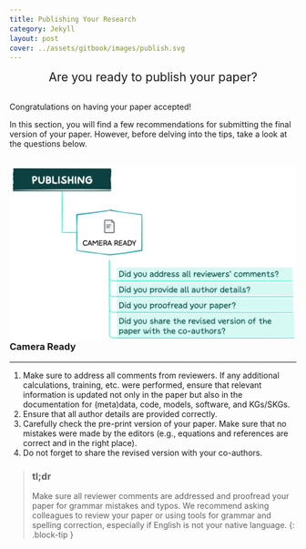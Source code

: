 ```yaml
---
title: Publishing Your Research
category: Jekyll
layout: post
cover: ../assets/gitbook/images/publish.svg
---
```


<center>
  <span style="font-size: 1.5em;">
  Are you ready to publish your paper?
</span>
</center>
<br>

Congratulations on having your paper accepted! 

In this section, you will find a few recommendations for submitting the final version of your paper. However, before delving into the tips, take a look at the questions below.

<br>
<img src="../assets/gitbook/images/publishing_fig.png"
     alt=""
     style="float: left; margin-right: 10px;" />
<br>

### Camera Ready
--------------------------------------------------------------------------------------------

1. Make sure to address all comments from reviewers. If any additional calculations, training, etc. were performed, ensure that relevant information is updated not only in the paper but also in the documentation for (meta)data, code, models, software, and KGs/SKGs.
2. Ensure that all author details are provided correctly.
3. Carefully check the pre-print version of your paper. Make sure that no mistakes were made by the editors (e.g., equations and references are correct and in the right place).
4. Do not forget to share the revised version with your co-authors.

>### tl;dr
>Make sure all reviewer comments are addressed and proofread your paper for grammar mistakes and typos. We recommend asking colleagues to review your paper or using tools for grammar and spelling correction, especially if English is not your native language.
{: .block-tip }